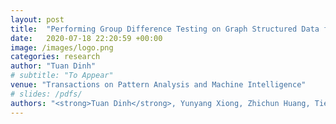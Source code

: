 ```yaml
---
layout: post
title:  "Performing Group Difference Testing on Graph Structured Data from GANs: Analysis and Applications in Neuroimaging"
date:   2020-07-18 22:20:59 +00:00
image: /images/logo.png
categories: research
author: "Tuan Dinh"
# subtitle: "To Appear"
venue: "Transactions on Pattern Analysis and Machine Intelligence"
# slides: /pdfs/
authors: "<strong>Tuan Dinh</strong>, Yunyang Xiong, Zhichun Huang, Tien Vo, Akshay Mishra, Won Hwa Kim, Sathya Ravi, Vikas Singh"
---
```

<!-- [Presented Slides](){:target="_blank"} -->
